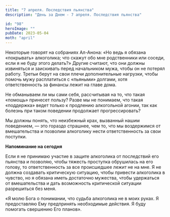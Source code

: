 ```yaml
---
title: "7 апреля. Последствия пьянства"
description: "День за Днем - 7 апреля. Последствия пьянства"

id: "98"
heroImage: ""
pubDate: 2023-05-04
moth: "april"
---
```


Некоторые говорят на собраниях Ал-Анона: «Но ведь я обязана «покрывать»
алкоголика; что скажут обо мне родственники или соседи, если я не буду этого
делать?» Другие считают, что они должны извиняться и заискивать перед
начальником мужа, чтобы он не потерял работу. Третьи берут на свои плечи
дополнительные нагрузки, чтобы помочь мужу расплатиться с «пьяными» долгами,
хотя ответственность за финансы лежит на главе дома.

Не обманываем ли мы сами себя, рассчитывая на то, что такая «помощь» принесет
пользу? Разве мы не понимаем, что такая «поддержка» ведет только к продлению
алкогольной агонии, так как болезнь при таком поведении продолжает
прогрессировать?

Мы должны понять, что неизбежный крах, вызванный нашим поведением, — это
гораздо страшнее, чем то, что мы воздержимся от вмешательства и позволим
алкоголику нести ответственность за свои поступки.

**Напоминание на сегодня**

Если я не принимаю участие в защите алкоголика от последствий его пьянства и
позволяю, чтобы тяжесть проступка обрушилась на его голову, то ответственность
за все происшедшее лежит не на мне. Я не должна создавать критическую
ситуацию, чтобы привести алкоголика в чувство, но я обязана иметь достаточно
мужества, чтобы удержаться от вмешательства и дать возможность критической
ситуации разрешиться без меня.

«Я молю Бога о понимании, что судьба алкоголика не в моих руках. Я
предоставляю Ему предпринять необходимые действия. Я буду помогать свершению
Его планов».

